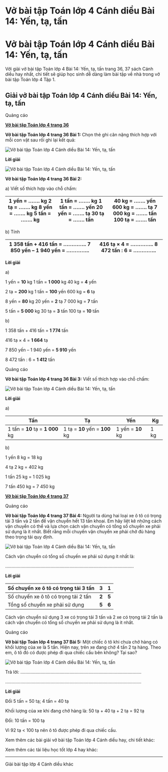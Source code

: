 # Vở bài tập Toán lớp 4 Cánh diều Bài 14: Yến, tạ, tấn

# Vở bài tập Toán lớp 4 Cánh diều Bài 14: Yến, tạ, tấn

Với giải vở bài tập Toán lớp 4 Bài 14: Yến, tạ, tấn trang 36, 37 sách Cánh diều hay nhất, chi tiết sẽ giúp học sinh dễ dàng làm bài tập về nhà trong vở bài tập Toán lớp 4 Tập 1.

## Giải vở bài tập Toán lớp 4 Cánh diều Bài 14: Yến, tạ, tấn

Quảng cáo

[**Vở bài tập Toán lớp 4 trang 36**](https://vietjack.com/vbt-toan-4-cd/vbt-toan-lop-4-trang-36-canh-dieu.jsp)

**Vở bài tập Toán lớp 4 trang 36 Bài 1:** Chọn thẻ ghi cân nặng thích hợp với mỗi con vật sau rồi ghi lại kết quả:

![Vở bài tập Toán lớp 4 Cánh diều Bài 14: Yến, tạ, tấn](https://vietjack.com/vbt-toan-4-cd/images/bai-14-yen-ta-tan.PNG)

**Lời giải**

![Vở bài tập Toán lớp 4 Cánh diều Bài 14: Yến, tạ, tấn](https://vietjack.com/vbt-toan-4-cd/images/bai-14-yen-ta-tan-1.PNG)

**Vở bài tập Toán lớp 4 trang 36 Bài 2:**

a) Viết số thích hợp vào chỗ chấm:

1 yến = ……. kg 2 tạ = ……. kg 8 yến = ……. kg 5 tấn = ……. kg  |  1 tấn = ……. kg  1 tấn = ……. yến  20 yến = ……. tạ  30 tạ = ……. tấn  |  40 kg = ……. yến 600 kg = ……. tạ 7 000 kg = ……. tấn 100 tạ = ……. tấn  
---|---|---  
  
b) Tính

1 358 tấn + 416 tấn = ………….. 7 850 yến – 1 940 yến = …………..  |  416 tạ × 4 = …………..  8 472 tấn : 6 = …………..  
---|---  
  
**Lời giải**

a) 

1 yến = **10** kg 1 tấn = **1 000** kg 40 kg = **4** yến

2 tạ = **200** kg 1 tấn = **100** yến 600 kg = **6** tạ

8 yến = **80** kg 20 yến = **2** tạ 7 000 kg = **7** tấn

5 tấn = **5 000** kg 30 tạ = **3** tấn 100 tạ = **10** tấn

b) 

1 358 tấn + 416 tấn = **1 774** tấn

416 tạ × 4 = **1 664** tạ

7 850 yến – 1 940 yến = **5 910** yến

8 472 tấn : 6 = **1 412** tấn

Quảng cáo

**Vở bài tập Toán lớp 4 trang 36 Bài 3:** Viết số thích hợp vào chỗ chấm:

![Vở bài tập Toán lớp 4 Cánh diều Bài 14: Yến, tạ, tấn](https://vietjack.com/vbt-toan-4-cd/images/bai-14-yen-ta-tan-2.PNG)

**Lời giải**

a) 

**Tấn** |  **Tạ** |  **Yến** |  **Kg**  
---|---|---|---  
1 tấn = **10** tạ  = **1 000** kg |  1 tạ = **10** yến  = **100** kg |  1 yến = **10** kg |  1 kg  
  
b) 

1 yến 8 kg = 18 kg

4 tạ 2 kg = 402 kg

1 tấn 25 kg = 1 025 kg

7 tấn 450 kg = 7 450 kg

[**Vở bài tập Toán lớp 4 trang 37**](https://vietjack.com/vbt-toan-4-cd/vbt-toan-lop-4-trang-37-canh-dieu.jsp)

Quảng cáo

**Vở bài tập Toán lớp 4 trang 37 Bài 4:** Người ta dùng hai loại xe ô tô có trọng tải 3 tấn và 2 tấn để vận chuyển hết 13 tấn khoai. Em hãy liệt kê những cách vận chuyển có thể và lựa chọn cách vận chuyển có tổng số chuyến xe phải sử dụng là ít nhất. Biết rằng mỗi chuyến vận chuyển xe phải chở đủ hàng theo trọng tải quy định.

![Vở bài tập Toán lớp 4 Cánh diều Bài 14: Yến, tạ, tấn](https://vietjack.com/vbt-toan-4-cd/images/bai-14-yen-ta-tan-3.PNG)

Cách vận chuyển có tổng số chuyến xe phải sử dụng ít nhất là:

…………………………………………………………………………………………

**Lời giải**

Số chuyến xe ô tô có trọng tải 3 tấn |  **3** |  **1**  
---|---|---  
Số chuyến xe ô tô có trọng tải 2 tấn |  **2** |  **5**  
Tổng số chuyến xe phải sử dụng |  **5** |  **6**  
  
Cách vận chuyển sử dụng 3 xe có trọng tải 3 tấn và 2 xe có trọng tải 2 tấn là cách vận chuyển có tổng số chuyến xe phải sử dụng là ít nhất. 

Quảng cáo

**Vở bài tập Toán lớp 4 trang 37 Bài 5:** Một chiếc ô tô khi chưa chở hàng có khối lượng của xe là 5 tấn. Hiện nay, trên xe đang chở 4 tấn 2 tạ hàng. Theo em, ô tô đó có được phép đi qua chiếc cầu bên không? Tại sao?

![Vở bài tập Toán lớp 4 Cánh diều Bài 14: Yến, tạ, tấn](https://vietjack.com/vbt-toan-4-cd/images/bai-14-yen-ta-tan-4.PNG)

Trả lời: ……………………………………………………………………………………

……………………………………………………………………………………………...

**Lời giải**

Đổi 5 tấn = 50 tạ; 4 tấn = 40 tạ

Khối lượng của xe khi đang chở hàng là: 50 tạ + 40 tạ + 2 tạ = 92 tạ

Đổi: 10 tấn = 100 tạ

Vì 92 tạ < 100 tạ nên ô tô được phép đi qua chiếc cầu.

Xem thêm các bài giải vở bài tập Toán lớp 4 Cánh diều hay, chi tiết khác:

Xem thêm các tài liệu học tốt lớp 4 hay khác:

* * *

Giải bài tập lớp 4 Cánh diều khác
